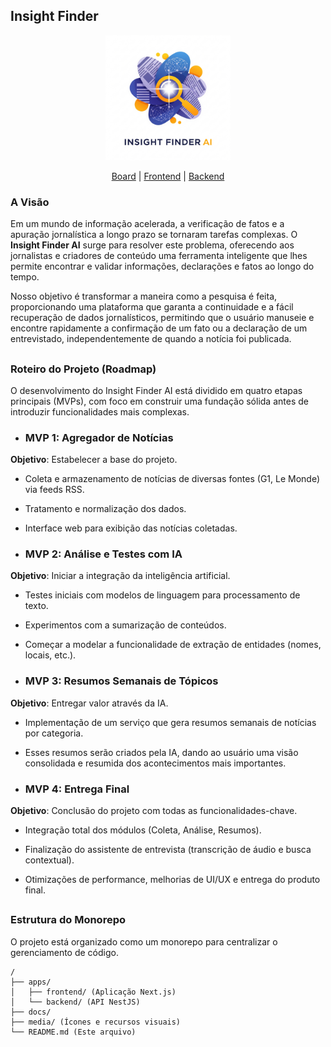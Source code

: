 
## Insight Finder
<div align="center"><img src="https://github.com/lbs-luis/InsightFinder/blob/main/media/white-logo.png?raw=true"  width="200" height="200" /></div>

<p align="center">
<a href="https://github.com/users/lbs-luis/projects/3">Board</a> |
<a href="https://github.com/lbs-luis/InsightFinder/tree/main/apps/frontend">Frontend</a> | <a href="https://github.com/lbs-luis/InsightFinder/tree/main/apps/backend">Backend</a> </p>

### A Visão

Em um mundo de informação acelerada, a verificação de fatos e a apuração jornalística a longo prazo se tornaram tarefas complexas. O **Insight Finder AI** surge para resolver este problema, oferecendo aos jornalistas e criadores de conteúdo uma ferramenta inteligente que lhes permite encontrar e validar informações, declarações e fatos ao longo do tempo.

Nosso objetivo é transformar a maneira como a pesquisa é feita, proporcionando uma plataforma que garanta a continuidade e a fácil recuperação de dados jornalísticos, permitindo que o usuário manuseie e encontre rapidamente a confirmação de um fato ou a declaração de um entrevistado, independentemente de quando a notícia foi publicada.

##

### Roteiro do Projeto (Roadmap)

O desenvolvimento do Insight Finder AI está dividido em quatro etapas principais (MVPs), com foco em construir uma fundação sólida antes de introduzir funcionalidades mais complexas.

- ### MVP 1: Agregador de Notícias

**Objetivo**: Estabelecer a base do projeto.

-   Coleta e armazenamento de notícias de diversas fontes (G1, Le Monde) via feeds RSS.
    
-   Tratamento e normalização dos dados.
    
-   Interface web para exibição das notícias coletadas.
    

- ### MVP 2: Análise e Testes com IA

**Objetivo**: Iniciar a integração da inteligência artificial.

-   Testes iniciais com modelos de linguagem para processamento de texto.
    
-   Experimentos com a sumarização de conteúdos.
    
-   Começar a modelar a funcionalidade de extração de entidades (nomes, locais, etc.).
    

- ### MVP 3: Resumos Semanais de Tópicos

**Objetivo**: Entregar valor através da IA.

-   Implementação de um serviço que gera resumos semanais de notícias por categoria.
    
-   Esses resumos serão criados pela IA, dando ao usuário uma visão consolidada e resumida dos acontecimentos mais importantes.
    

 - ### MVP 4: Entrega Final

**Objetivo**: Conclusão do projeto com todas as funcionalidades-chave.

-   Integração total dos módulos (Coleta, Análise, Resumos).
    
-   Finalização do assistente de entrevista (transcrição de áudio e busca contextual).
    
-   Otimizações de performance, melhorias de UI/UX e entrega do produto final.

##

### Estrutura do Monorepo

O projeto está organizado como um monorepo para centralizar o gerenciamento de código.

```
/
├── apps/
│   ├── frontend/ (Aplicação Next.js)
│   └── backend/ (API NestJS)
├── docs/
├── media/ (Ícones e recursos visuais)
└── README.md (Este arquivo)

```
##
